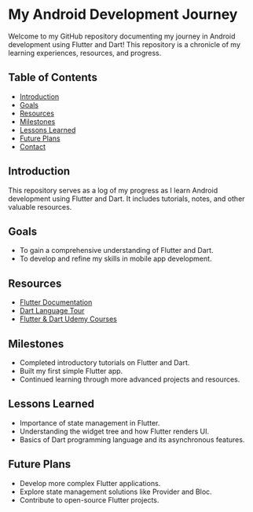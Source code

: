 
# My Android Development Journey

Welcome to my GitHub repository documenting my journey in Android development using Flutter and Dart! This repository is a chronicle of my learning experiences, resources, and progress.

## Table of Contents
- [Introduction](#introduction)
- [Goals](#goals)
- [Resources](#resources)
- [Milestones](#milestones)
- [Lessons Learned](#lessons-learned)
- [Future Plans](#future-plans)
- [Contact](#contact)

## Introduction
This repository serves as a log of my progress as I learn Android development using Flutter and Dart. It includes tutorials, notes, and other valuable resources.

## Goals
- To gain a comprehensive understanding of Flutter and Dart.
- To develop and refine my skills in mobile app development.

## Resources
- [Flutter Documentation](https://flutter.dev/docs)
- [Dart Language Tour](https://dart.dev/guides/language/language-tour)
- [Flutter & Dart Udemy Courses](https://www.udemy.com)

## Milestones
- Completed introductory tutorials on Flutter and Dart.
- Built my first simple Flutter app.
- Continued learning through more advanced projects and resources.

## Lessons Learned
- Importance of state management in Flutter.
- Understanding the widget tree and how Flutter renders UI.
- Basics of Dart programming language and its asynchronous features.

## Future Plans
- Develop more complex Flutter applications.
- Explore state management solutions like Provider and Bloc.
- Contribute to open-source Flutter projects.


